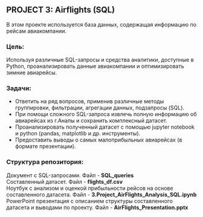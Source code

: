 ## PROJECT 3: Airflights (SQL)
В этом проекте используется база данных, содержащая информацию по рейсам авиакомпании.  

### Цель:
Используя различные SQL-запросы и средства аналитики, доступные в Python, проанализировать данные авиакомпании и оптимизировать зимние авиарейсы.  

### Задачи:  
- Ответить на ряд вопросов, применив различные методы группировки, фильтрации, агрегации данных, подзапросы (SQL).
- При помощи сложного SQL-запроса извлечь полную информацию об авиарейсах из г.Анапы и сохранить комплексный датасет.
- Проанализировать полученный датасет с помощью jupyter notebook и python (pandas, matplotlib и др. инструменты).
- Предоставить выводы о самых малоприбыльных авиарейсах (в формате презентации).

### Структура репозитория:
Документ с SQL-запросами. Файл - **SQL_queries**    
Составленный датасет. Файл - **flights_df.csv**   
Ноутбук с анализом и оценкой прибыльности рейсов на основе составленного датасета. Файл - **3.Project_AirFlights_Analysis_SQL.ipynb**   
PowerPoint презентация с описанием структуры составленного датасета и выводами по проекту. Файл - **AirFlights_Presentation.pptx**

